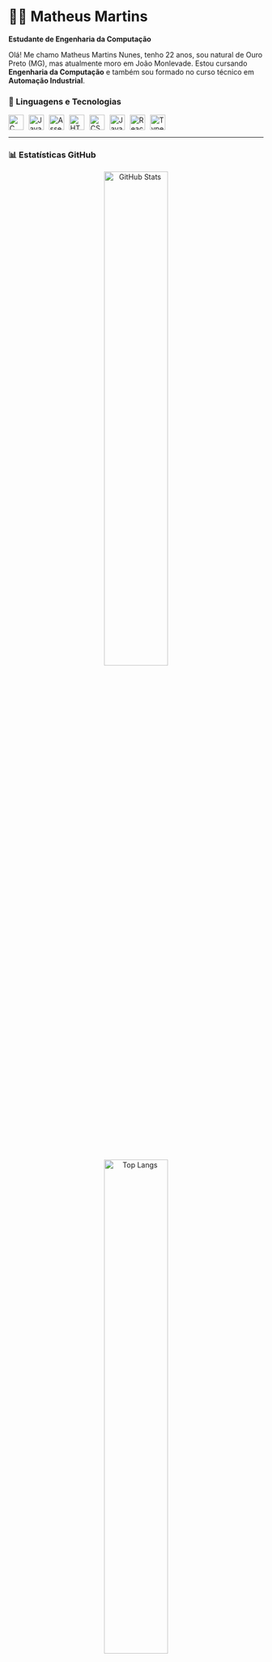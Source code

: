 # 👨‍💻 Matheus Martins

**Estudante de Engenharia da Computação**

Olá! Me chamo Matheus Martins Nunes, tenho 22 anos, sou natural de Ouro Preto (MG), mas atualmente moro em João Monlevade. Estou cursando **Engenharia da Computação** e também sou formado no curso técnico em **Automação Industrial**.

### 🧠 Linguagens e Tecnologias

<div style="display: flex; gap: 10px;">
  <img height="30" src="https://cdn.jsdelivr.net/gh/devicons/devicon/icons/c/c-original.svg" alt="C"/>
  <img height="30" src="https://cdn.jsdelivr.net/gh/devicons/devicon/icons/java/java-original.svg" alt="Java"/>
  <img height="30" src="https://img.icons8.com/color/600w/assembly.png" alt="Assembly"/>
  <img height="30" src="https://cdn.jsdelivr.net/gh/devicons/devicon/icons/html5/html5-original.svg" alt="HTML"/>
  <img height="30" src="https://cdn.jsdelivr.net/gh/devicons/devicon/icons/css3/css3-original.svg" alt="CSS"/>
  <img height="30" src="https://cdn.jsdelivr.net/gh/devicons/devicon/icons/javascript/javascript-original.svg" alt="JavaScript"/>
  <img height="30" src="https://cdn.jsdelivr.net/gh/devicons/devicon/icons/react/react-original.svg" alt="React"/>
  <img height="30" src="https://cdn.jsdelivr.net/gh/devicons/devicon/icons/typescript/typescript-original.svg" alt="TypeScript"/>
</div>

---

### 📊 Estatísticas GitHub

<div align="center">
  <img width="50%" src="https://github-readme-stats.vercel.app/api?username=matheusmnn&show_icons=true&theme=tokyonight&locale=pt-br" alt="GitHub Stats"/>
  <img width="50%" src="https://github-readme-stats.vercel.app/api/top-langs/?username=matheusmnn&layout=compact&theme=tokyonight&custom_title=Linguagens&langs_count=8" alt="Top Langs"/>
</div>

---

### 📫 Onde me encontrar

- Instagram: [@_matheusmnn](https://instagram.com/_matheusmnn)   
- E-mail: [matheusmartinsnunes@gmail.com](mailto:matheusmartinsnunes@gmail.com)
